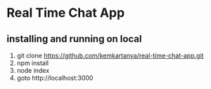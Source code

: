 # Real Time Chat App

## installing and running on local
1. git clone https://github.com/kemkartanya/real-time-chat-app.git
2. npm install
3. node index
4. goto http://localhost:3000